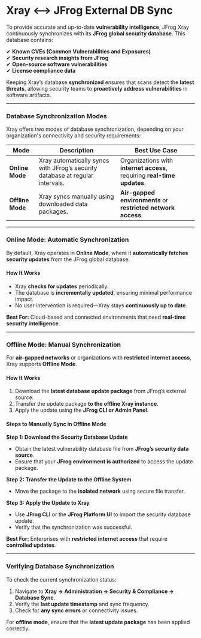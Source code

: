# Xray <--> JFrog External DB Sync

To provide accurate and up-to-date **vulnerability intelligence**, JFrog Xray continuously synchronizes with its **JFrog global security database**. This database contains:

✔ **Known CVEs (Common Vulnerabilities and Exposures)**\
✔ **Security research insights from JFrog**\
✔ **Open-source software vulnerabilities**\
✔ **License compliance data**

Keeping Xray’s database **synchronized** ensures that scans detect the **latest threats**, allowing security teams to **proactively address vulnerabilities** in software artifacts.

***

### **Database Synchronization Modes**

Xray offers two modes of database synchronization, depending on your organization's connectivity and security requirements:

| **Mode**         | **Description**                                                               | **Best Use Case**                                                        |
| ---------------- | ----------------------------------------------------------------------------- | ------------------------------------------------------------------------ |
| **Online Mode**  | Xray automatically syncs with JFrog’s security database at regular intervals. | Organizations with **internet access**, requiring **real-time updates**. |
| **Offline Mode** | Xray syncs manually using downloaded data packages.                           | **Air-gapped environments** or **restricted network access**.            |

***

### **Online Mode: Automatic Synchronization**

By default, Xray operates in **Online Mode**, where it **automatically fetches security updates** from the JFrog global database.

#### **How It Works**

* Xray **checks for updates** periodically.
* The database is **incrementally updated**, ensuring minimal performance impact.
* No user intervention is required—Xray stays **continuously up to date**.

&#x20;**Best For:** Cloud-based and connected environments that need **real-time security intelligence**.

***

### **Offline Mode: Manual Synchronization**

For **air-gapped networks** or organizations with **restricted internet access**, Xray supports **Offline Mode**.

#### **How It Works**

1. Download the **latest database update package** from JFrog’s external source.
2. Transfer the update package **to the offline Xray instance**.
3. Apply the update using the **JFrog CLI or Admin Panel**.

#### **Steps to Manually Sync in Offline Mode**

**Step 1: Download the Security Database Update**

* Obtain the latest vulnerability database file from **JFrog’s security data source**.
* Ensure that your **JFrog environment is authorized** to access the update package.

**Step 2: Transfer the Update to the Offline System**

* Move the package to the **isolated network** using secure file transfer.

**Step 3: Apply the Update to Xray**

* Use **JFrog CLI** or the **JFrog Platform UI** to import the security database update.
* Verify that the synchronization was successful.

&#x20;**Best For:** Enterprises with **restricted internet access** that require **controlled updates**.

***

### **Verifying Database Synchronization**

To check the current synchronization status:

1. Navigate to **Xray → Administration → Security & Compliance → Database Sync**.
2. Verify the **last update timestamp** and sync frequency.
3. Check for **any sync errors** or connectivity issues.

For **offline mode**, ensure that the **latest update package** has been applied correctly.

